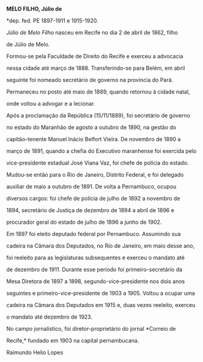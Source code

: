 **MELO FILHO, Júlio de**



\*dep. fed. PE 1897-1911 e 1915-1920.



*Júlio de Melo Filho* nasceu em Recife no dia 2 de abril de 1862, filho

de Júlio de Melo.



Formou-se pela Faculdade de Direito do Recife e exerceu a advocacia

nessa cidade até março de 1888. Transferindo-se para Belém, em abril

seguinte foi nomeado secretário de governo na província do Pará.

Permaneceu no posto até maio de 1889, quando retornou à cidade natal,

onde voltou a advogar e a lecionar.



Após a proclamação da República (15/11/1889), foi secretário de governo

no estado do Maranhão de agosto a outubro de 1890, na gestão do

capitão-tenente Manuel Inácio Belfort Vieira. De novembro de 1890 a

março de 1891, quando a chefia do Executivo maranhense foi exercida pelo

vice-presidente estadual José Viana Vaz, foi chefe de polícia do estado.

Mudou-se então para o Rio de Janeiro, Distrito Federal, e foi delegado

auxiliar de maio a outubro de 1891. De volta a Pernambuco, ocupou

diversos cargos: foi chefe de polícia de julho de 1892 a novembro de

1894, secretário de Justiça de dezembro de 1894 a abril de 1896 e

procurador geral do estado de julho de 1896 a junho de 1902.



Em 1897 foi eleito deputado federal por Pernambuco. Assumindo sua

cadeira na Câmara dos Deputados, no Rio de Janeiro, em maio desse ano,

foi reeleito para as legislaturas subsequentes e exerceu o mandato até

de dezembro de 1911. Durante esse período foi primeiro-secretário da

Mesa Diretora de 1897 a 1898, segundo-vice-presidente nos dois anos

seguintes e primeiro-vice-presidente de 1903 a 1905. Voltou a ocupar uma

cadeira na Câmara dos Deputados em 1915 e, duas vezes reeleito, exerceu

o mandato até dezembro de 1923.



No campo jornalístico, foi diretor-proprietário do jornal *Correio de

Recife,* fundado em 1903 na capital pernambucana.



Raimundo Helio Lopes



